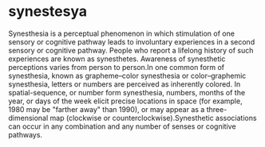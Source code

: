 # synestesya


Synesthesia is a perceptual phenomenon in which stimulation of one sensory or cognitive pathway leads to involuntary experiences in a second sensory or cognitive pathway. People who report a lifelong history of such experiences are known as synesthetes. Awareness of synesthetic perceptions varies from person to person.In one common form of synesthesia, known as grapheme–color synesthesia or color–graphemic synesthesia, letters or numbers are perceived as inherently colored. In spatial-sequence, or number form synesthesia, numbers, months of the year, or days of the week elicit precise locations in space (for example, 1980 may be "farther away" than 1990), or may appear as a three-dimensional map (clockwise or counterclockwise).Synesthetic associations can occur in any combination and any number of senses or cognitive pathways.
